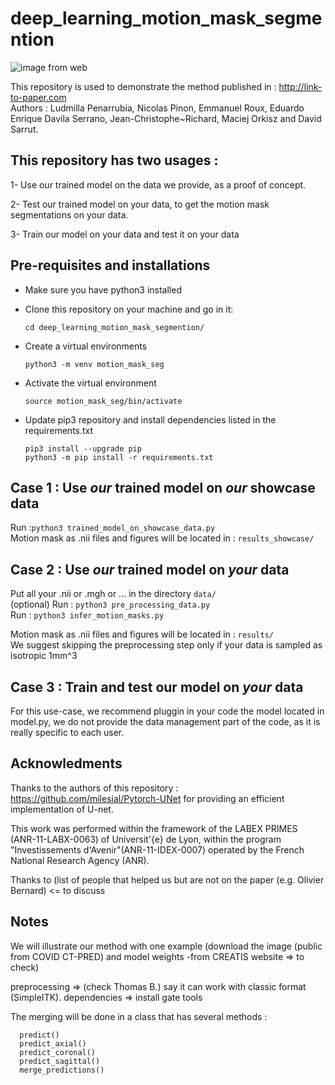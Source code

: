 # deep_learning_motion_mask_segmention

![image from web](https://www.creatis.insa-lyon.fr/nextcloud/index.php/s/boGJjsP5tnFSWw2/preview)

This repository is used to demonstrate the method published in : http://link-to-paper.com  
Authors : Ludmilla Penarrubia, Nicolas Pinon, Emmanuel Roux, Eduardo Enrique Davila Serrano, Jean-Christophe~Richard, Maciej Orkisz and David Sarrut.


## This repository has two usages :

 1- Use our trained model on the data we provide, as a proof of concept.  
 
 2- Test our trained model on your data, to get the motion mask segmentations on your data.  
 
 3- Train our model on your data and test it on your data  
 
## Pre-requisites and installations

* Make sure you have python3 installed  

* Clone this repository on your machine and go in it:  

    `cd deep_learning_motion_mask_segmention/`  

* Create a virtual environments  

    `python3 -m venv motion_mask_seg`  

* Activate the virtual environment  

    `source motion_mask_seg/bin/activate`  

* Update pip3 repository and install dependencies listed in the requirements.txt  

    `pip3 install --upgrade pip`  
    `python3 -m pip install -r requirements.txt`  
    

## Case 1 : Use *our* trained model on *our* showcase data

   Run :`python3 trained_model_on_showcase_data.py`  
   Motion mask as .nii files and figures will be located in : `results_showcase/`  
  
## Case 2 : Use *our* trained model on *your* data
      
   Put all your .nii or .mgh or ... in the directory `data/`  
   (optional) Run : `python3 pre_processing_data.py`  
   Run : `python3 infer_motion_masks.py`  
   
   Motion mask as .nii files and figures will be located in : `results/`  
   We suggest skipping the preprocessing step only if your data is sampled as isotropic 1mm^3  

## Case 3 : Train and test our model on *your* data

For this use-case, we recommend pluggin in your code the model located in model.py, we do not provide the data management part of the code, as it is really specific to each user.  


## Acknowledments

Thanks to the authors of this repository : https://github.com/milesial/Pytorch-UNet for providing an efficient implementation of U-net.  

This work was performed within the framework of the LABEX PRIMES (ANR-11-LABX-0063) of Universit\'{e} de Lyon, within the program "Investissements d'Avenir"(ANR-11-IDEX-0007) operated by the French National Research Agency (ANR).  

Thanks to (list of people that helped us but are not on the paper (e.g. Olivier Bernard) <= to discuss  

## Notes

We will illustrate our method with one example (download the image (public from COVID CT-PRED) and model weights -from CREATIS website => to check)

preprocessing => (check Thomas B.) say it can work with classic format (SimpleITK).
dependencies => install gate tools

The merging will be done in a class that has several methods :

      predict()
      predict_axial()
      predict_coronal()
      predict_sagittal()
      merge_predictions()
